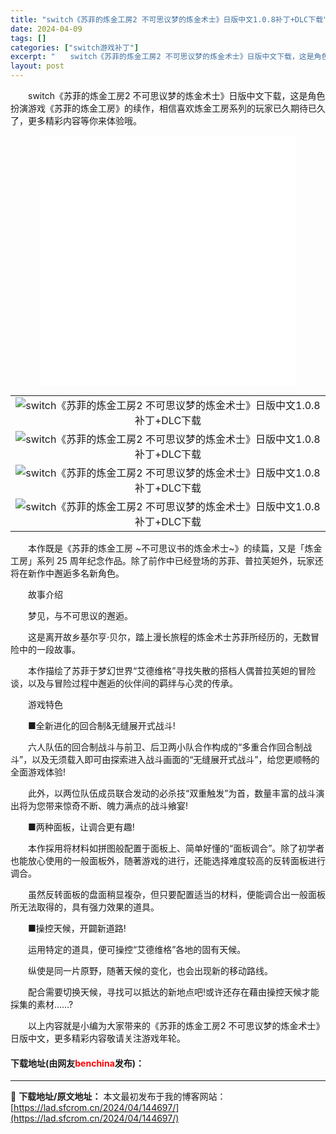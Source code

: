 ```yaml
---
title: "switch《苏菲的炼金工房2 不可思议梦的炼金术士》日版中文1.0.8补丁+DLC下载"
date: 2024-04-09
tags: []
categories: ["switch游戏补丁"]
excerpt: "　　switch《苏菲的炼金工房2 不可思议梦的炼金术士》日版中文下载，这是角色扮演游戏《苏菲的炼金工房》的续作，相信喜欢炼金工房系列的玩家已久期待已久了，更多精彩内容等你来体验哦。 　　本作既是《苏菲的炼金工房 ~不可思议书的炼金术士~》的续篇，又是「炼金工房」系列 25 周年纪念作品。除了前作中&hellip;"
layout: post
---
```


 <p>　　switch《苏菲的炼金工房2 不可思议梦的炼金术士》日版中文下载，这是角色扮演游戏《苏菲的炼金工房》的续作，相信喜欢炼金工房系列的玩家已久期待已久了，更多精彩内容等你来体验哦。</p> <p style="text-align: center;"><iframe align="middle" allowfullscreen="true" border="0" frameborder="0" framespacing="0" height="400" scrolling="no" src="//player.bilibili.com/player.html?aid=891652200&amp;bvid=BV18P4y157Tf&amp;cid=443518395&amp;page=1" width="410"></iframe></p> <table align="center" border="0" cellpadding="3" cellspacing="1" width="100%"> <tbody> <tr> <td align="center"><img border="0" src="https://lad.sfcrom.cn/wp-content/uploads/2024/04/20240409_66154845451d0.webp" alt="switch《苏菲的炼金工房2 不可思议梦的炼金术士》日版中文1.0.8补丁+DLC下载" /></td> </tr> <tr> <td align="center"><img border="0" src="https://lad.sfcrom.cn/wp-content/uploads/2024/04/20240409_66154845d426a.webp" alt="switch《苏菲的炼金工房2 不可思议梦的炼金术士》日版中文1.0.8补丁+DLC下载" /></td> </tr> <tr> <td align="center"><img border="0" src="https://lad.sfcrom.cn/wp-content/uploads/2024/04/20240409_661548464a9cc.webp" alt="switch《苏菲的炼金工房2 不可思议梦的炼金术士》日版中文1.0.8补丁+DLC下载" /></td> </tr> <tr> <td align="center"><img border="0" src="https://lad.sfcrom.cn/wp-content/uploads/2024/04/20240409_66154846c5a64.webp" alt="switch《苏菲的炼金工房2 不可思议梦的炼金术士》日版中文1.0.8补丁+DLC下载" /></td> </tr> </tbody> </table> <p>　　本作既是《苏菲的炼金工房 ~不可思议书的炼金术士~》的续篇，又是「炼金工房」系列 25 周年纪念作品。除了前作中已经登场的苏菲、普拉芙妲外，玩家还将在新作中邂逅多名新角色。</p> <p>　　故事介绍</p> <p>　　梦见，与不可思议的邂逅。</p> <p>　　这是离开故乡基尔亨‧贝尔，踏上漫长旅程的炼金术士苏菲所经历的，无数冒险中的一段故事。</p> <p>　　本作描绘了苏菲于梦幻世界&ldquo;艾德维格&rdquo;寻找失散的搭档人偶普拉芙妲的冒险谈，以及与冒险过程中邂逅的伙伴间的羁绊与心灵的传承。</p> <p>　　游戏特色</p> <p>　　■全新进化的回合制&amp;无缝展开式战斗!</p> <p>　　六人队伍的回合制战斗与前卫、后卫两小队合作构成的&ldquo;多重合作回合制战斗&rdquo;，以及无须载入即可由探索进入战斗画面的&ldquo;无缝展开式战斗&rdquo;，给您更顺畅的全面游戏体验!</p> <p>　　此外，以两位队伍成员联合发动的必杀技&ldquo;双重触发&rdquo;为首，数量丰富的战斗演出将为您带来惊奇不断、魄力满点的战斗飨宴!</p> <p>　　■两种面板，让调合更有趣!</p> <p>　　本作採用将材料如拼图般配置于面板上、简单好懂的&ldquo;面板调合&rdquo;。除了初学者也能放心使用的一般面板外，随著游戏的进行，还能选择难度较高的反转面板进行调合。</p> <p>　　虽然反转面板的盘面稍显複杂，但只要配置适当的材料，便能调合出一般面板所无法取得的，具有强力效果的道具。</p> <p>　　■操控天候，开闢新道路!</p> <p>　　运用特定的道具，便可操控&ldquo;艾德维格&rdquo;各地的固有天候。</p> <p>　　纵使是同一片原野，随著天候的变化，也会出现新的移动路线。</p> <p>　　配合需要切换天候，寻找可以抵达的新地点吧!或许还存在藉由操控天候才能採集的素材&hellip;&hellip;?</p> <p>　　以上内容就是小编为大家带来的《苏菲的炼金工房2 不可思议梦的炼金术士》日版中文，更多精彩内容敬请关注游戏年轮。</p> <p><h4>下载地址(由网友<font color="red">benchina</font>发布)：</h4></p> 

---
📖 **下载地址/原文地址：** 本文最初发布于我的博客网站：[https://lad.sfcrom.cn/2024/04/144697/](https://lad.sfcrom.cn/2024/04/144697/)
